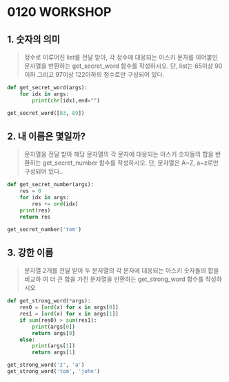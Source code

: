 # 0120 WORKSHOP



## 1.  숫자의 의미

> 정수로 이루어진 list를 전달 받아, 각 정수에 대응되는 아스키 문자를 이어붙인 문자열을 반환하는 get_secret_word 함수를 작성하시오. 단, list는 65이상 90이하 그리고 97이상 122이하의 정수로만 구성되어 있다.

``` python
def get_secret_word(args):
    for idx in args:
        print(chr(idx),end="")

get_secret_word([83, 89])
```



## 2. 내 이름은 몇일까?

> 문자열을 전달 받아 해당 문자열의 각 문자에 대응되는 아스키 숫자들의 합을 반환하는 get_secret_number 함수를 작성하시오. 단, 문자열은 A~Z, a~z로만 구성되어 있다..

```python
def get_secret_number(args):
    res = 0
    for idx in args:
        res += ord(idx)
    print(res)
    return res

get_secret_number('tom')
```



## 3. 강한 이름

> 문자열 2개를 전달 받아 두 문자열의 각 문자에 대응되는 아스키 숫자들의 합을 비교하 여 더 큰 합을 가진 문자열을 반환하는 get_strong_word 함수를 작성하시오

```python
def get_strong_word(*args):
    res0 = [ord(x) for x in args[0]]
    res1 = [ord(x) for x in args[1]]
    if sum(res0) > sum(res1):
        print(args[0])
        return args[0]
    else:
        print(args[1])
        return args[1]

get_strong_word('z', 'a')
get_strong_word('tom', 'john')
```

